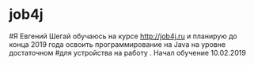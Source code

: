 # job4j
#Я Евгений Шегай обучаюсь на курсе http://job4j.ru и планирую  до конца 2019 года освоить программирование на Java  на уровне достаточном 
#для устройства на работу . Начал обучение 10.02.2019